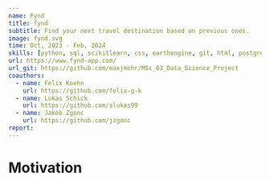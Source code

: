 ```yaml
---
name: Fynd
title: fynd
subtitle: Find your next travel destination based on previous ones.
image: fynd.svg
time: Oct, 2023 - Feb, 2024
skills: [python, sql, scikitlearn, css, earthengine, git, html, postgresql]
url: https://www.fynd-app.com/
url_git: https://github.com/maxjmohr/MSc_03_Data_Science_Project
coauthors:
  - name: Felix Koehn
    url: https://github.com/felix-g-k
  - name: Lukas Schick
    url: https://github.com/slukas99
  - name: Jakob Zgonc
    url: https://github.com/jzgonc
report:
---
```

<h1 class="font-bold">Motivation</h1>